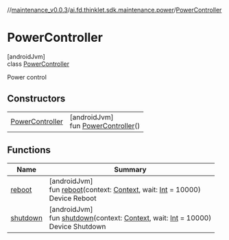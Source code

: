 //[maintenance_v0.0.3](../../../index.md)/[ai.fd.thinklet.sdk.maintenance.power](../index.md)/[PowerController](index.md)

# PowerController

[androidJvm]\
class [PowerController](index.md)

Power control

## Constructors

| | |
|---|---|
| [PowerController](-power-controller.md) | [androidJvm]<br>fun [PowerController](-power-controller.md)() |

## Functions

| Name | Summary |
|---|---|
| [reboot](reboot.md) | [androidJvm]<br>fun [reboot](reboot.md)(context: [Context](https://developer.android.com/reference/kotlin/android/content/Context.html), wait: [Int](https://kotlinlang.org/api/latest/jvm/stdlib/kotlin/-int/index.html) = 10000)<br>Device Reboot |
| [shutdown](shutdown.md) | [androidJvm]<br>fun [shutdown](shutdown.md)(context: [Context](https://developer.android.com/reference/kotlin/android/content/Context.html), wait: [Int](https://kotlinlang.org/api/latest/jvm/stdlib/kotlin/-int/index.html) = 10000)<br>Device Shutdown |

